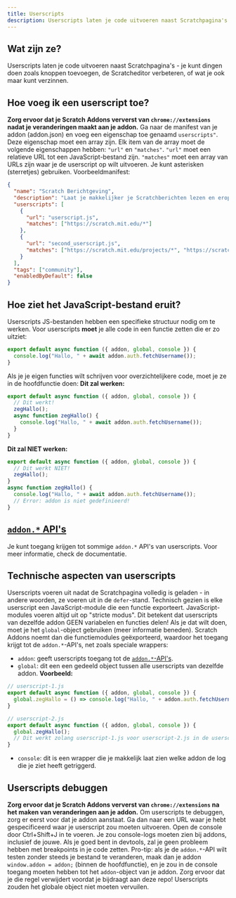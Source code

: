```yaml
---
title: Userscripts
description: Userscripts laten je code uitvoeren naast Scratchpagina's - je kunt dingen doen zoals knoppen toevoegen, de Scratcheditor verbeteren, of wat je maar ook kunt verzinnen.
---
```

## Wat zijn ze?
Userscripts laten je code uitvoeren naast Scratchpagina's - je kunt dingen doen zoals knoppen toevoegen, de Scratcheditor verbeteren, of wat je ook maar kunt verzinnen.

## Hoe voeg ik een userscript toe?
**Zorg ervoor dat je Scratch Addons ververst van `chrome://extensions` nadat je veranderingen maakt aan je addon.** 
Ga naar de manifest van je addon (addon.json) en voeg een eigenschap toe genaamd `userscripts"`. 
Deze eigenschap moet een array zijn. 
Elk item van de array moet de volgende eigenschappen hebben: `"url"` en `"matches"`. 
`"url"` moet een relatieve URL tot een JavaScript-bestand zijn. 
`"matches"` moet een array van URLs zijn waar je de userscript op wilt uitvoeren. Je kunt asterisken (sterretjes) gebruiken.
Voorbeeldmanifest:
```json
{
  "name": "Scratch Berichtgeving",
  "description": "Laat je makkelijker je Scratchberichten lezen en erop antwoorden.",
  "userscripts": [
    {
      "url": "userscript.js",
      "matches": ["https://scratch.mit.edu/*"]
    },
    {
      "url": "second_userscript.js",
      "matches": ["https://scratch.mit.edu/projects/*", "https://scratch.mit.edu/users/*"]
    }
  ],
  "tags": ["community"],
  "enabledByDefault": false
}
```

## Hoe ziet het JavaScript-bestand eruit?
Userscripts JS-bestanden hebben een specifieke structuur nodig om te werken. 
Voor userscripts **moet** je alle code in een functie zetten die er zo uitziet:
```js
export default async function ({ addon, global, console }) {
  console.log("Hallo, " + await addon.auth.fetchUsername());
}
```
Als je je eigen functies wilt schrijven voor overzichtelijkere code, moet je ze in de hoofdfunctie doen: 
**Dit zal werken:**
```js
export default async function ({ addon, global, console }) {
  // Dit werkt!
  zegHallo();
  async function zegHallo() {
    console.log("Hallo, " + await addon.auth.fetchUsername());
  }
}
```
**Dit zal NIET werken:**
```js
export default async function ({ addon, global, console }) {
  // Dit werkt NIET!
  zegHallo();
}
async function zegHallo() {
  console.log("Hallo, " + await addon.auth.fetchUsername());
  // Error: addon is niet gedefinieerd!
}
```

## [`addon.*` API's](/docs/developing/addon-apis-reference)
Je kunt toegang krijgen tot sommige  `addon.*` API's van userscripts. Voor meer informatie, check de documentatie.

## Technische aspecten van userscripts
Userscripts voeren uit nadat de Scratchpagina volledig is geladen - in andere woorden, ze voeren uit in de `defer`-stand.
Technisch gezien is elke userscript een JavaScript-module die een functie exporteert. JavaScript-modules voeren altijd uit op "stricte modus". 
Dit betekent dat userscripts van dezelfde addon GEEN variabelen en functies delen! Als je dat wilt doen, moet je het `global`-object gebruiken (meer informatie beneden).
Scratch Addons noemt dan die functiemodules geëxporteerd, waardoor het toegang krijgt tot de `addon.*`-API's, net zoals speciale wrappers:
- `addon`: geeft userscripts toegang tot de [`addon.*`-API's](/docs/developing/addon-apis-reference).
- `global`: dit een een gedeeld object tussen alle userscripts van dezelfde addon. **Voorbeeld:**
```js
// userscript-1.js
export default async function ({ addon, global, console }) {
  global.zegHallo = () => console.log("Hallo, " + addon.auth.fetchUsername());
}

// userscript-2.js
export default async function ({ addon, global, console }) {
  global.zegHallo();
  // Dit werkt zolang userscript-1.js voor userscript-2.js in de userscripts-array staat in de addon-manifest.
}
```
- `console`: dit is een wrapper die je makkelijk laat zien welke addon de log die je ziet heeft getriggerd.

## Userscripts debuggen
**Zorg ervoor dat je Scratch Addons ververst van `chrome://extensions` na het maken van veranderingen aan je addon.**
Om userscripts te debuggen, zorg er eerst voor dat je addon aanstaat.
Ga dan naar een URL waar je hebt gespecificeerd waar je userscript zou moeten uitvoeren.
Open de console door Ctrl+Shift+J in te voeren.
Je zou console-logs moeten zien bij addons, inclusief de jouwe. Als je goed bent in devtools, zal je geen probleem hebben met breakpoints in je code zetten.
Pro-tip: als je de `addon.*`-API wilt testen zonder steeds je bestand te veranderen, maak dan je addon `window.addon = addon;` (binnen de hoofdfunctie), en je zou in de console toegang moeten hebben tot het `addon`-object van je addon. Zorg ervoor dat je die regel verwijdert voordat je bijdraagt aan deze repo! Userscripts zouden het globale object niet moeten vervuilen.
